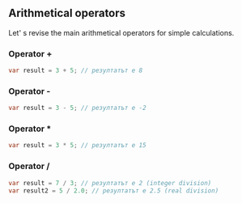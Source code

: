 ## Arithmetical operators

Let' s revise the main arithmetical operators for simple calculations.

### Operator +

```csharp
var result = 3 + 5; // резултатът е 8
```

### Operator -

```csharp
var result = 3 - 5; // резултатът е -2
```

### Operator *

```csharp
var result = 3 * 5; // резултатът е 15
```

### Operator /

```csharp
var result = 7 / 3; // резултатът е 2 (integer division)
var result2 = 5 / 2.0; // резултатът е 2.5 (real division)
```